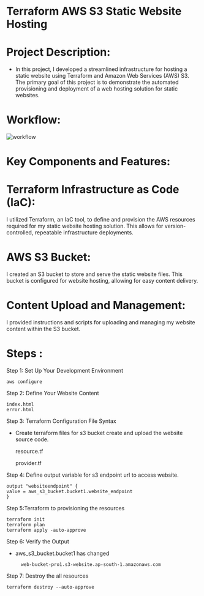 # Terraform AWS S3 Static Website Hosting

# Project Description:

- In this project, I developed a streamlined infrastructure for hosting a static website using Terraform and Amazon Web Services (AWS) S3. The primary goal of this project is to demonstrate the automated provisioning and deployment of a web hosting solution for static websites.

# Workflow:
![workflow](https://github.com/tinkusaini13/Terraform-projects/assets/88707521/33f04105-039f-4052-80a6-0bd1d870fd63)


# Key Components and Features:

# Terraform Infrastructure as Code (IaC):

I utilized Terraform, an IaC tool, to define and provision the AWS resources required for my static website hosting solution. This allows for version-controlled, repeatable infrastructure deployments.

# AWS S3 Bucket:
I created an S3 bucket to store and serve the static website files. This bucket is configured for website hosting, allowing for easy content delivery.

# Content Upload and Management:
I provided instructions and scripts for uploading and managing my website content within the S3 bucket.

# Steps :

Step 1: Set Up Your Development Environment

    aws configure

Step 2: Define Your Website Content

    index.html
    error.html

Step 3: Terraform Configuration File Syntax

- Create terraform files for s3 bucket create and upload the website source code.

    resource.tf

    provider.tf


Step 4: Define output variable for s3 endpoint url to access website.

    output "websiteendpoint" {
    value = aws_s3_bucket.bucket1.website_endpoint
    }

Step 5:Terraform to provisioning the resources

    terraform init
    terraform plan
    terraform apply -auto-approve

Step 6: Verify the Output

        
- aws_s3_bucket.bucket1 has changed

        web-bucket-pro1.s3-website.ap-south-1.amazonaws.com

Step 7: Destroy the all resources

    terraform destroy --auto-approve

